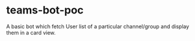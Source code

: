 # teams-bot-poc


A basic bot which fetch User list of a particular channel/group and display them in a card view.
